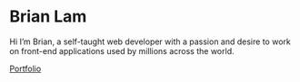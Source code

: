# Brian Lam
Hi I’m Brian, a self-taught web developer with a passion and desire to work on front-end applications used by millions across the world.

[Portfolio](https://brian-lam.netlify.app/)
